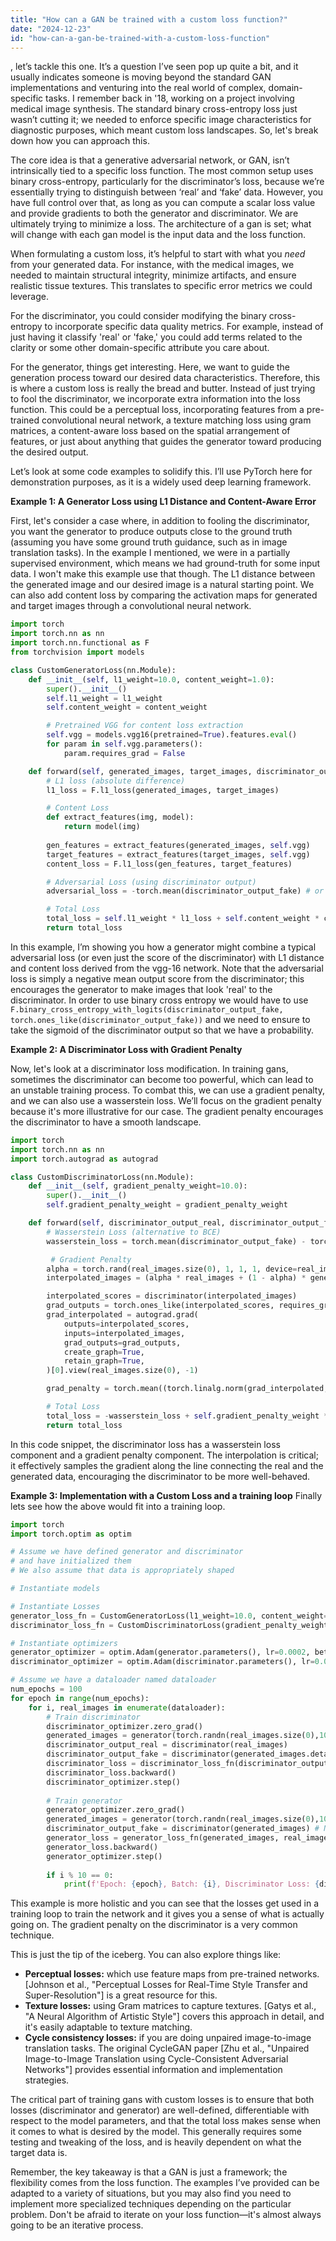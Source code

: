 ```yaml
---
title: "How can a GAN be trained with a custom loss function?"
date: "2024-12-23"
id: "how-can-a-gan-be-trained-with-a-custom-loss-function"
---
```


, let’s tackle this one. It’s a question I’ve seen pop up quite a bit, and it usually indicates someone is moving beyond the standard GAN implementations and venturing into the real world of complex, domain-specific tasks. I remember back in '18, working on a project involving medical image synthesis. The standard binary cross-entropy loss just wasn’t cutting it; we needed to enforce specific image characteristics for diagnostic purposes, which meant custom loss landscapes. So, let's break down how you can approach this.

The core idea is that a generative adversarial network, or GAN, isn’t intrinsically tied to a specific loss function. The most common setup uses binary cross-entropy, particularly for the discriminator’s loss, because we’re essentially trying to distinguish between ‘real’ and ‘fake’ data. However, you have full control over that, as long as you can compute a scalar loss value and provide gradients to both the generator and discriminator. We are ultimately trying to minimize a loss. The architecture of a gan is set; what will change with each gan model is the input data and the loss function.

When formulating a custom loss, it’s helpful to start with what you *need* from your generated data. For instance, with the medical images, we needed to maintain structural integrity, minimize artifacts, and ensure realistic tissue textures. This translates to specific error metrics we could leverage.

For the discriminator, you could consider modifying the binary cross-entropy to incorporate specific data quality metrics. For example, instead of just having it classify 'real' or 'fake,' you could add terms related to the clarity or some other domain-specific attribute you care about.

For the generator, things get interesting. Here, we want to guide the generation process toward our desired data characteristics. Therefore, this is where a custom loss is really the bread and butter. Instead of just trying to fool the discriminator, we incorporate extra information into the loss function. This could be a perceptual loss, incorporating features from a pre-trained convolutional neural network, a texture matching loss using gram matrices, a content-aware loss based on the spatial arrangement of features, or just about anything that guides the generator toward producing the desired output.

Let’s look at some code examples to solidify this. I’ll use PyTorch here for demonstration purposes, as it is a widely used deep learning framework.

**Example 1: A Generator Loss using L1 Distance and Content-Aware Error**

First, let's consider a case where, in addition to fooling the discriminator, you want the generator to produce outputs close to the ground truth (assuming you have some ground truth guidance, such as in image translation tasks). In the example I mentioned, we were in a partially supervised environment, which means we had ground-truth for some input data. I won't make this example use that though. The L1 distance between the generated image and our desired image is a natural starting point. We can also add content loss by comparing the activation maps for generated and target images through a convolutional neural network.

```python
import torch
import torch.nn as nn
import torch.nn.functional as F
from torchvision import models

class CustomGeneratorLoss(nn.Module):
    def __init__(self, l1_weight=10.0, content_weight=1.0):
        super().__init__()
        self.l1_weight = l1_weight
        self.content_weight = content_weight

        # Pretrained VGG for content loss extraction
        self.vgg = models.vgg16(pretrained=True).features.eval()
        for param in self.vgg.parameters():
            param.requires_grad = False

    def forward(self, generated_images, target_images, discriminator_output_fake):
        # L1 loss (absolute difference)
        l1_loss = F.l1_loss(generated_images, target_images)

        # Content Loss
        def extract_features(img, model):
            return model(img)
        
        gen_features = extract_features(generated_images, self.vgg)
        target_features = extract_features(target_images, self.vgg)
        content_loss = F.l1_loss(gen_features, target_features)

        # Adversarial Loss (using discriminator output)
        adversarial_loss = -torch.mean(discriminator_output_fake) # or F.binary_cross_entropy_with_logits(discriminator_output_fake, torch.ones_like(discriminator_output_fake))

        # Total Loss
        total_loss = self.l1_weight * l1_loss + self.content_weight * content_loss + adversarial_loss
        return total_loss
```

In this example, I’m showing you how a generator might combine a typical adversarial loss (or even just the score of the discriminator) with L1 distance and content loss derived from the vgg-16 network. Note that the adversarial loss is simply a negative mean output score from the discriminator; this encourages the generator to make images that look 'real' to the discriminator. In order to use binary cross entropy we would have to use `F.binary_cross_entropy_with_logits(discriminator_output_fake, torch.ones_like(discriminator_output_fake))` and we need to ensure to take the sigmoid of the discriminator output so that we have a probability.

**Example 2: A Discriminator Loss with Gradient Penalty**

Now, let's look at a discriminator loss modification. In training gans, sometimes the discriminator can become too powerful, which can lead to an unstable training process. To combat this, we can use a gradient penalty, and we can also use a wasserstein loss. We’ll focus on the gradient penalty because it's more illustrative for our case. The gradient penalty encourages the discriminator to have a smooth landscape.

```python
import torch
import torch.nn as nn
import torch.autograd as autograd

class CustomDiscriminatorLoss(nn.Module):
    def __init__(self, gradient_penalty_weight=10.0):
        super().__init__()
        self.gradient_penalty_weight = gradient_penalty_weight

    def forward(self, discriminator_output_real, discriminator_output_fake, real_images, generated_images):
        # Wasserstein Loss (alternative to BCE)
        wasserstein_loss = torch.mean(discriminator_output_fake) - torch.mean(discriminator_output_real)

         # Gradient Penalty
        alpha = torch.rand(real_images.size(0), 1, 1, 1, device=real_images.device)
        interpolated_images = (alpha * real_images + (1 - alpha) * generated_images).requires_grad_(True)

        interpolated_scores = discriminator(interpolated_images)
        grad_outputs = torch.ones_like(interpolated_scores, requires_grad=False)
        grad_interpolated = autograd.grad(
            outputs=interpolated_scores,
            inputs=interpolated_images,
            grad_outputs=grad_outputs,
            create_graph=True,
            retain_graph=True,
        )[0].view(real_images.size(0), -1)

        grad_penalty = torch.mean((torch.linalg.norm(grad_interpolated, dim=1) - 1) ** 2)

        # Total Loss
        total_loss = -wasserstein_loss + self.gradient_penalty_weight * grad_penalty
        return total_loss
```

In this code snippet, the discriminator loss has a wasserstein loss component and a gradient penalty component. The interpolation is critical; it effectively samples the gradient along the line connecting the real and the generated data, encouraging the discriminator to be more well-behaved.

**Example 3: Implementation with a Custom Loss and a training loop**
Finally lets see how the above would fit into a training loop.

```python
import torch
import torch.optim as optim

# Assume we have defined generator and discriminator
# and have initialized them
# We also assume that data is appropriately shaped

# Instantiate models

# Instantiate Losses
generator_loss_fn = CustomGeneratorLoss(l1_weight=10.0, content_weight=1.0)
discriminator_loss_fn = CustomDiscriminatorLoss(gradient_penalty_weight=10.0)

# Instantiate optimizers
generator_optimizer = optim.Adam(generator.parameters(), lr=0.0002, betas=(0.5, 0.999))
discriminator_optimizer = optim.Adam(discriminator.parameters(), lr=0.0002, betas=(0.5, 0.999))

# Assume we have a dataloader named dataloader
num_epochs = 100
for epoch in range(num_epochs):
    for i, real_images in enumerate(dataloader):
        # Train discriminator
        discriminator_optimizer.zero_grad()
        generated_images = generator(torch.randn(real_images.size(0),100,1,1)) # Generate random input
        discriminator_output_real = discriminator(real_images)
        discriminator_output_fake = discriminator(generated_images.detach())
        discriminator_loss = discriminator_loss_fn(discriminator_output_real, discriminator_output_fake, real_images, generated_images.detach())
        discriminator_loss.backward()
        discriminator_optimizer.step()
        
        # Train generator
        generator_optimizer.zero_grad()
        generated_images = generator(torch.randn(real_images.size(0),100,1,1))
        discriminator_output_fake = discriminator(generated_images) # No detach here
        generator_loss = generator_loss_fn(generated_images, real_images, discriminator_output_fake)
        generator_loss.backward()
        generator_optimizer.step()
        
        if i % 10 == 0:
            print(f'Epoch: {epoch}, Batch: {i}, Discriminator Loss: {discriminator_loss.item():.4f}, Generator Loss: {generator_loss.item():.4f}')
```

This example is more holistic and you can see that the losses get used in a training loop to train the network and it gives you a sense of what is actually going on. The gradient penalty on the discriminator is a very common technique.

This is just the tip of the iceberg. You can also explore things like:

*   **Perceptual losses:** which use feature maps from pre-trained networks. [Johnson et al., "Perceptual Losses for Real-Time Style Transfer and Super-Resolution"] is a great resource for this.
*   **Texture losses:** using Gram matrices to capture textures. [Gatys et al., "A Neural Algorithm of Artistic Style"] covers this approach in detail, and it's easily adaptable to texture matching.
*   **Cycle consistency losses:** if you are doing unpaired image-to-image translation tasks. The original CycleGAN paper [Zhu et al., "Unpaired Image-to-Image Translation using Cycle-Consistent Adversarial Networks"] provides essential information and implementation strategies.

The critical part of training gans with custom losses is to ensure that both losses (discriminator and generator) are well-defined, differentiable with respect to the model parameters, and that the total loss makes sense when it comes to what is desired by the model. This generally requires some testing and tweaking of the loss, and is heavily dependent on what the target data is.

Remember, the key takeaway is that a GAN is just a framework; the flexibility comes from the loss function. The examples I’ve provided can be adapted to a variety of situations, but you may also find you need to implement more specialized techniques depending on the particular problem. Don't be afraid to iterate on your loss function—it's almost always going to be an iterative process.
